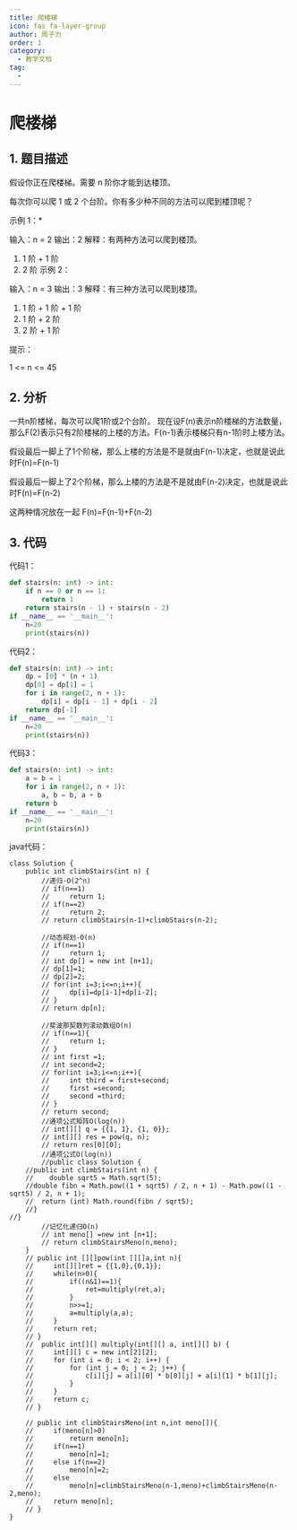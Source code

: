 ```yaml
---
title: 爬楼梯
icon: fas fa-layer-group
author: 周子力
order: 1
category:
  - 教学文档
tag:
  - 
---
```


# 爬楼梯
## 1. 题目描述
假设你正在爬楼梯。需要 n 阶你才能到达楼顶。

每次你可以爬 1 或 2 个台阶。你有多少种不同的方法可以爬到楼顶呢？

 

示例 1：*

输入：n = 2
输出：2
解释：有两种方法可以爬到楼顶。
1. 1 阶 + 1 阶
2. 2 阶
示例 2：

输入：n = 3
输出：3
解释：有三种方法可以爬到楼顶。
1. 1 阶 + 1 阶 + 1 阶
2. 1 阶 + 2 阶
3. 2 阶 + 1 阶
 

提示：

1 <= n <= 45

## 2. 分析
一共n阶楼梯，每次可以爬1阶或2个台阶。
现在设F(n)表示n阶楼梯的方法数量，那么F(2)表示只有2阶楼梯的上楼的方法。F(n-1)表示楼梯只有n-1阶时上楼方法。

假设最后一脚上了1个阶梯，那么上楼的方法是不是就由F(n-1)决定，也就是说此时F(n)=F(n-1)

假设最后一脚上了2个阶梯，那么上楼的方法是不是就由F(n-2)决定，也就是说此时F(n)=F(n-2)

这两种情况放在一起 F(n)=F(n-1)+F(n-2)



## 3. 代码
代码1：
```python
def stairs(n: int) -> int:
    if n == 0 or n == 1:
        return 1
    return stairs(n - 1) + stairs(n - 2)
if __name__ == '__main__':
    n=20
    print(stairs(n))
```

代码2：
```python
def stairs(n: int) -> int:
    dp = [0] * (n + 1)
    dp[0] = dp[1] = 1
    for i in range(2, n + 1):
        dp[i] = dp[i - 1] + dp[i - 2]
    return dp[-1]
if __name__ == '__main__':
    n=20
    print(stairs(n))
 ```

代码3：
```python
def stairs(n: int) -> int:
    a = b = 1
    for i in range(2, n + 1):
        a, b = b, a + b
    return b
if __name__ == '__main__':
    n=20
    print(stairs(n))

```
java代码：
```
class Solution {
    public int climbStairs(int n) {
        //递归-O(2^n)
        // if(n==1)
        //     return 1;
        // if(n==2)
        //     return 2;
        // return climbStairs(n-1)+climbStairs(n-2);

        //动态规划-O(n)
        // if(n==1)
        //     return 1;
        // int dp[] = new int [n+1];
        // dp[1]=1;
        // dp[2]=2;
        // for(int i=3;i<=n;i++){
        //     dp[i]=dp[i-1]+dp[i-2];
        // }
        // return dp[n];

        //斐波那契数列滚动数组O(n)
        // if(n==1){
        //     return 1;
        // }
        // int first =1;
        // int second=2;
        // for(int i=3;i<=n;i++){
        //     int third = first+second;
        //     first =second;
        //     second =third;
        // }
        // return second;
        //通项公式矩阵O(log(n))
        // int[][] q = {{1, 1}, {1, 0}};
        // int[][] res = pow(q, n);
        // return res[0][0];
        //通项公式O(log(n))
        //public class Solution {
    //public int climbStairs(int n) {
    //    double sqrt5 = Math.sqrt(5);
    //double fibn = Math.pow((1 + sqrt5) / 2, n + 1) - Math.pow((1 - sqrt5) / 2, n + 1);
    //  return (int) Math.round(fibn / sqrt5);
    //}
//}
        //记忆化递归O(n)
        // int meno[] =new int [n+1];
        // return climbStairsMeno(n,meno);
    }
    // public int [][]pow(int [][]a,int n){
    //     int[][]ret = {{1,0},{0,1}};
    //     while(n>0){
    //         if((n&1)==1){
    //             ret=multiply(ret,a);
    //         }
    //         n>>=1;
    //         a=multiply(a,a);
    //     }
    //     return ret;
    // }
    //  public int[][] multiply(int[][] a, int[][] b) {
    //     int[][] c = new int[2][2];
    //     for (int i = 0; i < 2; i++) {
    //         for (int j = 0; j < 2; j++) {
    //             c[i][j] = a[i][0] * b[0][j] + a[i][1] * b[1][j];
    //         }
    //     }
    //     return c;
    // }

    // public int climbStairsMeno(int n,int meno[]){
    //     if(meno[n]>0)
    //         return meno[n];
    //     if(n==1)
    //         meno[n]=1;
    //     else if(n==2)
    //         meno[n]=2;
    //     else
    //         meno[n]=climbStairsMeno(n-1,meno)+climbStairsMeno(n-2,meno);
    //     return meno[n];
    // }
}
```
